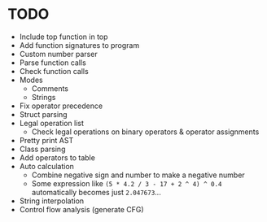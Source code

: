 # TODO
- Include top function in top
- Add function signatures to program
- Custom number parser
- Parse function calls
- Check function calls
- Modes
    - Comments
    - Strings
- Fix operator precedence
- Struct parsing
- Legal operation list
    - Check legal operations on binary operators & operator assignments
- Pretty print AST
- Class parsing
- Add operators to table
- Auto calculation
    - Combine negative sign and number to make a negative number
    - Some expression like `(5 * 4.2 / 3 - 17 + 2 ^ 4) ^ 0.4` automatically becomes just `2.047673`...
- String interpolation
- Control flow analysis (generate CFG)